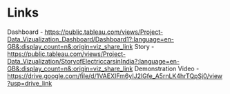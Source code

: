 # Links
Dashboard - https://public.tableau.com/views/Project-Data_Vizualization_Dashboard/Dashboard1?:language=en-GB&:display_count=n&:origin=viz_share_link
Story - https://public.tableau.com/views/Project-Data_Vizualization/StoryofElectriccarsinIndia?:language=en-GB&:display_count=n&:origin=viz_share_link
Demonstration Video - https://drive.google.com/file/d/1VAEXIFm6yIJ2lGfe_A5rnLK4hrTQpSj0/view?usp=drive_link
